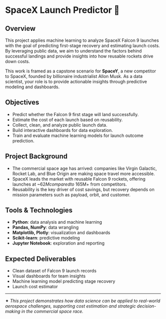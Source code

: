 # SpaceX Launch Predictor 🚀

## Overview
This project applies machine learning to analyze SpaceX Falcon 9 launches with the goal of predicting first-stage recovery and estimating launch costs. By leveraging public data, we aim to understand the factors behind successful landings and provide insights into how reusable rockets drive down costs.  

This work is framed as a capstone scenario for **SpaceY**, a new competitor to SpaceX, founded by billionaire industrialist Allon Musk. As a data scientist, your role is to provide actionable insights through predictive modeling and dashboards.  

## Objectives
- Predict whether the Falcon 9 first stage will land successfully.  
- Estimate the cost of each launch based on reusability.  
- Collect, clean, and analyze public launch data.  
- Build interactive dashboards for data exploration.  
- Train and evaluate machine learning models for launch outcome prediction.  

## Project Background
- The commercial space age has arrived: companies like Virgin Galactic, Rocket Lab, and Blue Origin are making space travel more accessible.  
- SpaceX leads the market with reusable Falcon 9 rockets, offering launches at ~$62M compared to ~$165M+ from competitors.  
- Reusability is the key driver of cost savings, but recovery depends on mission parameters such as payload, orbit, and customer.  

## Tools & Technologies
- **Python**: data analysis and machine learning  
- **Pandas, NumPy**: data wrangling  
- **Matplotlib, Plotly**: visualization and dashboards  
- **Scikit-learn**: predictive modeling  
- **Jupyter Notebook**: exploration and reporting  

## Expected Deliverables
- Clean dataset of Falcon 9 launch records  
- Visual dashboards for team insights  
- Machine learning model predicting stage recovery  
- Launch cost estimator  

---

✦ *This project demonstrates how data science can be applied to real-world aerospace challenges, supporting cost estimation and strategic decision-making in the commercial space race.*  
